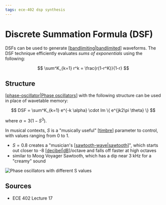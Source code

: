 ```yaml
---
tags: ece-402 dsp synthesis
---
```


# Discrete Summation Formula (DSF)

DSFs can be used to generate [[bandlimiting|bandlimited]] waveforms. The DSF technique efficiently evaluates _sums of exponentials_ using the following:

$$
\sum^K_{k=1} r^k = \frac{r(1-r^K)}{1-r}
$$

## Structure

[[phase-oscillator|Phase oscillators]] with the following structure can be used in place of wavetable memory:

$$
DSF = \sum^K_{k=1} e^{-k \alpha} \cdot Im \{ e^{jk2\pi \theta} \}
$$

where $\alpha = 3(1-S^3)$.

In musical contexts, $S$ is a "musically useful" [[timbre]] parameter to control, with values ranging from 0 to 1.

- $S = 0.8$ creates a "musician's [[sawtooth-wave|sawtooth]]", which starts out closer to -8 [[decibel|dB]]/octave and falls off faster at high octaves
- similar to Moog Voyager Sawtooth, which has a dip near 3 kHz for a "creamy" sound

![Phase oscillators with different S values](../attachments/oscillator-waveforms-for-different-s-values.png)

## Sources

- ECE 402 Lecture 17

[//begin]: # "Autogenerated link references for markdown compatibility"
[bandlimiting|bandlimited]: bandlimiting "Bandlimiting"
[phase-oscillator|Phase oscillators]: phase-oscillator "Phase-shift oscillator"
[timbre]: timbre "Timbre"
[sawtooth-wave|sawtooth]: sawtooth-wave "Sawtooth wave"
[decibel|dB]: decibel "Decibel"
[//end]: # "Autogenerated link references"